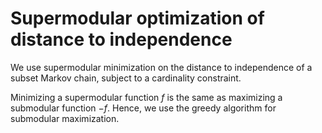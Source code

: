 # Supermodular optimization of distance to independence

We use supermodular minimization on the distance to independence of a subset Markov chain, subject to a cardinality constraint.

Minimizing a supermodular function $f$ is the same as maximizing a submodular function $-f$. Hence, we use the greedy algorithm for submodular maximization.